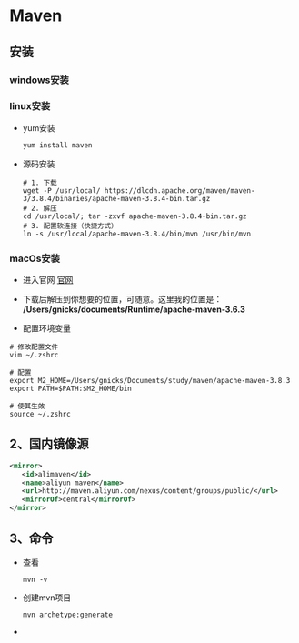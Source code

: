 # Maven

## 安装

###  windows安装

###  linux安装

+ yum安装

  ```sh
  yum install maven
  ```

  

+ 源码安装

  ```shell
  # 1. 下载
  wget -P /usr/local/ https://dlcdn.apache.org/maven/maven-3/3.8.4/binaries/apache-maven-3.8.4-bin.tar.gz 
  # 2. 解压
  cd /usr/local/; tar -zxvf apache-maven-3.8.4-bin.tar.gz
  # 3. 配置软连接（快捷方式）
  ln -s /usr/local/apache-maven-3.8.4/bin/mvn /usr/bin/mvn
  ```
  
  

### macOs安装

+ 进入官网 [官网](http://maven.apache.org/download.cgi)

+ 下载后解压到你想要的位置，可随意。这里我的位置是：
  **/Users/gnicks/documents/Runtime/apache-maven-3.6.3**

+ 配置环境变量

``` shell
# 修改配置文件
vim ~/.zshrc

# 配置
export M2_HOME=/Users/gnicks/Documents/study/maven/apache-maven-3.8.3
export PATH=$PATH:$M2_HOME/bin

# 使其生效
source ~/.zshrc

```



## 2、国内镜像源

```xml
<mirror>
   <id>alimaven</id>
   <name>aliyun maven</name>
   <url>http://maven.aliyun.com/nexus/content/groups/public/</url>
   <mirrorOf>central</mirrorOf>        
</mirror>
```



## 3、命令

+ 查看

  ```shell
  mvn -v
  ```

+ 创建mvn项目

  ```shell
  mvn archetype:generate
  ```

+ 





